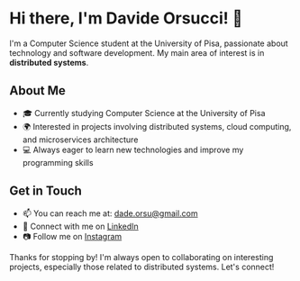 # Hi there, I'm Davide Orsucci! 👋

I'm a Computer Science student at the University of Pisa, passionate about technology and software development. My main area of interest is in **distributed systems**.

## About Me

- 🎓 Currently studying Computer Science at the University of Pisa
- 🌍 Interested in projects involving distributed systems, cloud computing, and microservices architecture
- 💻 Always eager to learn new technologies and improve my programming skills

## Get in Touch

- 📫 You can reach me at: [dade.orsu@gmail.com](mailto:dade.orsu@gmail.com)
- 💼 Connect with me on [LinkedIn](https://www.linkedin.com/in/davide-orsucci-206319250/)
- 📷 Follow me on [Instagram](https://www.instagram.com/davide_orsucci/)

Thanks for stopping by! I'm always open to collaborating on interesting projects, especially those related to distributed systems. Let's connect!
